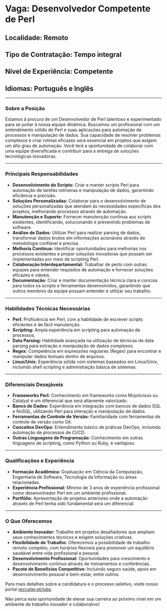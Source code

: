 # **Vaga: Desenvolvedor Competente de Perl**

## **Localidade:** Remoto  
## **Tipo de Contratação:** Tempo integral  
## **Nível de Experiência:** Competente  
## **Idiomas:** Português e Inglês  

---

### **Sobre a Posição**

Estamos à procura de um Desenvolvedor de Perl talentoso e experimentado para se juntar à nossa equipe dinâmica. Buscamos um profissional com um entendimento sólido de Perl e suas aplicações para automação de processos e manipulação de dados. Sua capacidade de resolver problemas complexos e criar rotinas eficazes será essencial em projetos que exigem um alto grau de automação. Você terá a oportunidade de colaborar com uma equipe diversificada e contribuir para a entrega de soluções tecnológicas inovadoras.

---

### **Principais Responsabilidades**

- **Desenvolvimento de Scripts:** Criar e manter scripts Perl para automação de tarefas rotineiras e manipulação de dados, garantindo eficiência e precisão.
- **Soluções Personalizadas:** Colaborar para o desenvolvimento de soluções personalizadas que atendam às necessidades específicas dos projetos, melhorando processos através de automação.
- **Manutenção e Suporte:** Fornecer manutenção contínua aos scripts existentes, identificando, solucionando e prevenindo problemas de software.
- **Análise de Dados:** Utilizar Perl para realizar parsing de dados, transformar dados brutos em informações acionáveis através de metodologia confiável e precisa.
- **Melhoria Contínua:** Identificar oportunidades para melhorias nos processos existentes e propor soluções inovadoras que possam ser implementadas por meio de scripting Perl.
- **Colaboração Interdepartamental:** Trabalhar de perto com outras equipes para entender requisitos de automação e fornecer soluções eficazes e viáveis.
- **Documentação:** Criar e manter documentação técnica clara e concisa para todos os scripts e ferramentas desenvolvidos, garantindo que outros membros da equipe possam entender e utilizar seu trabalho.
  
---

### **Habilidades Técnicas Necessárias**

- **Perl:** Proficiência em Perl, com a habilidade de escrever scripts eficientes e de fácil manutenção.
- **Scripting:** Ampla experiência em scripting para automação de processos.
- **Data Parsing:** Habilidade avançada na utilização de técnicas de data parsing para extração e manipulação de dados complexos.
- **Regex:** Competência em expressões regulares (Regex) para encontrar e manipular dados textuais dentro de arquivos.
- **Linux/Unix:** Experiência sólida com sistemas baseados em Linux/Unix, incluindo shell scripting e administração básica de sistemas.
  
---

### **Diferenciais Desejáveis**

- **Frameworks Perl:** Conhecimento em frameworks como Mojolicious ou Catalyst é um diferencial que será altamente valorizado.
- **Banco de Dados:** Experiência em integração com bancos de dados SQL e NoSQL, utilizando Perl para interação e manipulação de dados.
- **Ferramentas de Controle de Versão:** Familiaridade com ferramentas de controle de versão como Git.
- **Conceitos DevOps:** Entendimento básico de práticas DevOps, incluindo automação de processos de CI/CD.
- **Outras Linguagens de Programação:** Conhecimento em outras linguagens de scripting, como Python ou Ruby, é vantajoso.
  
---

### **Qualificações e Experiência**

- **Formação Acadêmica:** Graduação em Ciência da Computação, Engenharia de Software, Tecnologia da Informação ou áreas relacionadas.
- **Experiência Profissional:** Mínimo de 3 anos de experiência profissional como desenvolvedor Perl em um ambiente profissional.
- **Portfólio:** Apresentação de projetos anteriores onde a automação através de Perl tenha sido fundamental será um diferencial.
  
---

### **O Que Oferecemos**

- **Ambiente Inovador:** Trabalhe em projetos desafiadores que ampliam seus conhecimentos técnicos e exigem soluções criativas.
- **Flexibilidade de Trabalho:** Oferecemos a possibilidade de trabalho remoto completo, com horários flexíveis para promover um equilíbrio saudável entre vida profissional e pessoal.
- **Desenvolvimento Profissional:** Oportunidades para crescimento e desenvolvimento contínuo através de treinamentos e conferências.
- **Pacote de Benefícios Competitivo:** Incluindo seguro saúde, apoio em desenvolvimento pessoal e bem-estar, entre outros.

Para mais detalhes sobre a candidatura e o processo seletivo, visite nosso portal [recruiter.pt/jobs](https://recruiter.pt/jobs).

Não perca esta oportunidade de elevar sua carreira ao próximo nível em um ambiente de trabalho inovador e colaborativo!